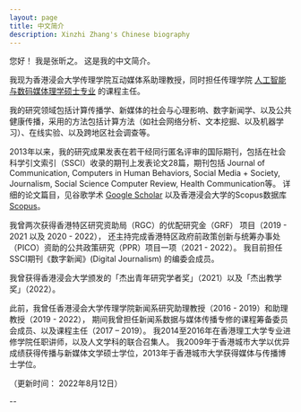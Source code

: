```yaml
---
layout: page
title: 中文简介
description: Xinzhi Zhang's Chinese biography 
---
```



您好！ 我是张昕之。 这是我的中文简介。 

我现为香港浸会大学传理学院互动媒体系助理教授，同时担任传理学院 [人工智能与数码媒体理学硕士专业](https://gs.hkbu.edu.hk/programmes/master-of-science-msc-in-ai-and-digital-media) 的课程主任。 

我的研究领域包括计算传播学、新媒体的社会与心理影响、数字新闻学、以及公共健康传播，采用的方法包括计算方法（如社会网络分析、文本挖掘、以及机器学习）、在线实验、以及跨地区社会调查等。 

2013年以来，我的研究成果发表在若干经同行匿名评审的国际期刊，包括在社会科学引文索引（SSCI）收录的期刊上发表论文28篇，期刊包括 Journal of Communication, Computers in Human Behaviors, Social Media + Society, Journalism, Social Science Computer Review, Health Communication等。 详细的论文篇目，见谷歌学术 [Google Scholar](https://scholar.google.com.hk/citations?user=iOFeIDIAAAAJ&hl=en) 以及香港浸会大学的Scopus数据库 [Scopus](https://scholars.hkbu.edu.hk/en/persons/xinzhi-zhang-11)。 

我曾两次获得香港特区研究资助局（RGC）的优配研究金（GRF） 项目（2019 - 2021 以及 2020 - 2022）， 还主持完成香港特区政府前政策创新与统筹办事处（PICO）资助的公共政策研究（PPR）项目一项（2021 - 2022）。 我目前担任SSCI期刊《数字新闻》(Digital Journalism) 的编委会成员。

我曾获得香港浸会大学颁发的「杰出青年研究学者奖」（2021）以及「杰出教学奖」（2022）。 

此前，我曾任香港浸会大学传理学院新闻系研究助理教授（2016 - 2019）和助理教授（2019 - 2022）， 期间我曾担任新闻系数据与媒体传播专修的课程筹备委员会成员、以及课程主任（2017 – 2019）。 我2014至2016年在香港理工大学专业进修学院任职讲师，以及人文学科的联合召集人。 我2009年于香港城市大学以优异成绩获得传播与新媒体文学硕士学位，2013年于香港城市大学获得媒体与传播博士学位。  


（更新时间： 2022年8月12日） 


--
